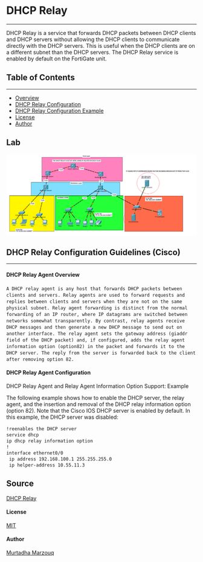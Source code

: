 # DHCP Relay  
----
DHCP Relay is a service that forwards DHCP packets between DHCP clients and DHCP servers without allowing the DHCP clients to communicate directly with the DHCP servers. This is useful when the DHCP clients are on a different subnet than the DHCP servers. The DHCP Relay service is enabled by default on the FortiGate unit.

## Table of Contents
----
  - [Overview](#overview)
  - [DHCP Relay Configuration](#dhcp-relay-configuration)
  - [DHCP Relay Configuration Example](#dhcp-relay-configuration-example)
  - [License](#license)
  - [Author](#author)


## Lab
![Demo](https://github.com/MurtadhaM/Infrastructure/blob/main/Networking/DHCP%20Relay/DHCP%20Relay.png?raw=true)
## DHCP Relay Configuration Guidelines (Cisco)

----
#### DHCP Relay Agent Overview
`A DHCP relay agent is any host that forwards DHCP packets between clients and servers. Relay agents are used to forward requests and replies between clients and servers when they are not on the same physical subnet. Relay agent forwarding is distinct from the normal forwarding of an IP router, where IP datagrams are switched between networks somewhat transparently. By contrast, relay agents receive DHCP messages and then generate a new DHCP message to send out on another interface. The relay agent sets the gateway address (giaddr field of the DHCP packet) and, if configured, adds the relay agent information option (option82) in the packet and forwards it to the DHCP server. The reply from the server is forwarded back to the client after removing option 82.`
#### DHCP Relay Agent Configuration
 DHCP Relay Agent and Relay Agent Information Option Support: Example

The following example shows how to enable the DHCP server, the relay agent, and the insertion and removal of the DHCP relay information option (option 82). Note that the Cisco IOS DHCP server is enabled by default. In this example, the DHCP server was disabled:
```
!reenables the DHCP server
service dhcp
ip dhcp relay information option
!
interface ethernet0/0
 ip address 192.168.100.1 255.255.255.0
 ip helper-address 10.55.11.3
```

## Source
[DHCP Relay](https://www.cisco.com/en/US/docs/ios/12_4t/ip_addr/configuration/guide/htdhcpre.html#wp1085232)



#### License
[MIT](https://choosealicense.com/licenses/mit/)

#### Author
[Murtadha Marzouq](http://www.findasnake.com 
    )
